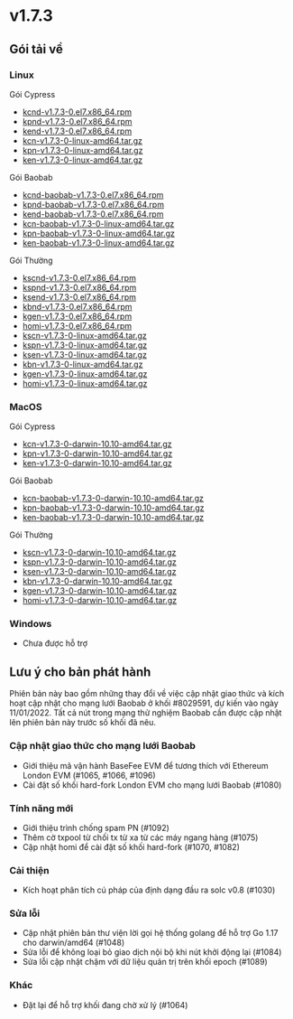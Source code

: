 # v1.7.3

## Gói tải về <a href="#package-downloads" id="package-downloads"></a>

### Linux <a href="#linux" id="linux"></a>

Gói Cypress

* [kcnd-v1.7.3-0.el7.x86\_64.rpm](https://packages.klaytn.net/klaytn/v1.7.3/kcnd-v1.7.3-0.el7.x86\_64.rpm)
* [kpnd-v1.7.3-0.el7.x86\_64.rpm](https://packages.klaytn.net/klaytn/v1.7.3/kpnd-v1.7.3-0.el7.x86\_64.rpm)
* [kend-v1.7.3-0.el7.x86\_64.rpm](https://packages.klaytn.net/klaytn/v1.7.3/kend-v1.7.3-0.el7.x86\_64.rpm)
* [kcn-v1.7.3-0-linux-amd64.tar.gz](https://packages.klaytn.net/klaytn/v1.7.3/kcn-v1.7.3-0-linux-amd64.tar.gz)
* [kpn-v1.7.3-0-linux-amd64.tar.gz](https://packages.klaytn.net/klaytn/v1.7.3/kpn-v1.7.3-0-linux-amd64.tar.gz)
* [ken-v1.7.3-0-linux-amd64.tar.gz](https://packages.klaytn.net/klaytn/v1.7.3/ken-v1.7.3-0-linux-amd64.tar.gz)

Gói Baobab

* [kcnd-baobab-v1.7.3-0.el7.x86\_64.rpm](https://packages.klaytn.net/klaytn/v1.7.3/kcnd-baobab-v1.7.3-0.el7.x86\_64.rpm)
* [kpnd-baobab-v1.7.3-0.el7.x86\_64.rpm](https://packages.klaytn.net/klaytn/v1.7.3/kpnd-baobab-v1.7.3-0.el7.x86\_64.rpm)
* [kend-baobab-v1.7.3-0.el7.x86\_64.rpm](https://packages.klaytn.net/klaytn/v1.7.3/kend-baobab-v1.7.3-0.el7.x86\_64.rpm)
* [kcn-baobab-v1.7.3-0-linux-amd64.tar.gz](https://packages.klaytn.net/klaytn/v1.7.3/kcn-baobab-v1.7.3-0-linux-amd64.tar.gz)
* [kpn-baobab-v1.7.3-0-linux-amd64.tar.gz](https://packages.klaytn.net/klaytn/v1.7.3/kpn-baobab-v1.7.3-0-linux-amd64.tar.gz)
* [ken-baobab-v1.7.3-0-linux-amd64.tar.gz](https://packages.klaytn.net/klaytn/v1.7.3/ken-baobab-v1.7.3-0-linux-amd64.tar.gz)

Gói Thường

* [kscnd-v1.7.3-0.el7.x86\_64.rpm](https://packages.klaytn.net/klaytn/v1.7.3/kscnd-v1.7.3-0.el7.x86\_64.rpm)
* [kspnd-v1.7.3-0.el7.x86\_64.rpm](https://packages.klaytn.net/klaytn/v1.7.3/kspnd-v1.7.3-0.el7.x86\_64.rpm)
* [ksend-v1.7.3-0.el7.x86\_64.rpm](https://packages.klaytn.net/klaytn/v1.7.3/ksend-v1.7.3-0.el7.x86\_64.rpm)
* [kbnd-v1.7.3-0.el7.x86\_64.rpm](https://packages.klaytn.net/klaytn/v1.7.3/kbnd-v1.7.3-0.el7.x86\_64.rpm)
* [kgen-v1.7.3-0.el7.x86\_64.rpm](https://packages.klaytn.net/klaytn/v1.7.3/kgen-v1.7.3-0.el7.x86\_64.rpm)
* [homi-v1.7.3-0.el7.x86\_64.rpm](https://packages.klaytn.net/klaytn/v1.7.3/homi-v1.7.3-0.el7.x86\_64.rpm)
* [kscn-v1.7.3-0-linux-amd64.tar.gz](https://packages.klaytn.net/klaytn/v1.7.3/kscn-v1.7.3-0-linux-amd64.tar.gz)
* [kspn-v1.7.3-0-linux-amd64.tar.gz](https://packages.klaytn.net/klaytn/v1.7.3/kspn-v1.7.3-0-linux-amd64.tar.gz)
* [ksen-v1.7.3-0-linux-amd64.tar.gz](https://packages.klaytn.net/klaytn/v1.7.3/ksen-v1.7.3-0-linux-amd64.tar.gz)
* [kbn-v1.7.3-0-linux-amd64.tar.gz](https://packages.klaytn.net/klaytn/v1.7.3/kbn-v1.7.3-0-linux-amd64.tar.gz)
* [kgen-v1.7.3-0-linux-amd64.tar.gz](https://packages.klaytn.net/klaytn/v1.7.3/kgen-v1.7.3-0-linux-amd64.tar.gz)
* [homi-v1.7.3-0-linux-amd64.tar.gz](https://packages.klaytn.net/klaytn/v1.7.3/homi-v1.7.3-0-linux-amd64.tar.gz)

### MacOS <a href="#macos" id="macos"></a>

Gói Cypress

* [kcn-v1.7.3-0-darwin-10.10-amd64.tar.gz](https://packages.klaytn.net/klaytn/v1.7.3/kcn-v1.7.3-0-darwin-10.10-amd64.tar.gz)
* [kpn-v1.7.3-0-darwin-10.10-amd64.tar.gz](https://packages.klaytn.net/klaytn/v1.7.3/kpn-v1.7.3-0-darwin-10.10-amd64.tar.gz)
* [ken-v1.7.3-0-darwin-10.10-amd64.tar.gz](https://packages.klaytn.net/klaytn/v1.7.3/ken-v1.7.3-0-darwin-10.10-amd64.tar.gz)

Gói Baobab

* [kcn-baobab-v1.7.3-0-darwin-10.10-amd64.tar.gz](https://packages.klaytn.net/klaytn/v1.7.3/kcn-baobab-v1.7.3-0-darwin-10.10-amd64.tar.gz)
* [kpn-baobab-v1.7.3-0-darwin-10.10-amd64.tar.gz](https://packages.klaytn.net/klaytn/v1.7.3/kpn-baobab-v1.7.3-0-darwin-10.10-amd64.tar.gz)
* [ken-baobab-v1.7.3-0-darwin-10.10-amd64.tar.gz](https://packages.klaytn.net/klaytn/v1.7.3/ken-baobab-v1.7.3-0-darwin-10.10-amd64.tar.gz)

Gói Thường

* [kscn-v1.7.3-0-darwin-10.10-amd64.tar.gz](https://packages.klaytn.net/klaytn/v1.7.3/kscn-v1.7.3-0-darwin-10.10-amd64.tar.gz)
* [kspn-v1.7.3-0-darwin-10.10-amd64.tar.gz](https://packages.klaytn.net/klaytn/v1.7.3/kspn-v1.7.3-0-darwin-10.10-amd64.tar.gz)
* [ksen-v1.7.3-0-darwin-10.10-amd64.tar.gz](https://packages.klaytn.net/klaytn/v1.7.3/ksen-v1.7.3-0-darwin-10.10-amd64.tar.gz)
* [kbn-v1.7.3-0-darwin-10.10-amd64.tar.gz](https://packages.klaytn.net/klaytn/v1.7.3/kbn-v1.7.3-0-darwin-10.10-amd64.tar.gz)
* [kgen-v1.7.3-0-darwin-10.10-amd64.tar.gz](https://packages.klaytn.net/klaytn/v1.7.3/kgen-v1.7.3-0-darwin-10.10-amd64.tar.gz)
* [homi-v1.7.3-0-darwin-10.10-amd64.tar.gz](https://packages.klaytn.net/klaytn/v1.7.3/homi-v1.7.3-0-darwin-10.10-amd64.tar.gz)

### Windows <a href="#windows" id="windows"></a>

* Chưa được hỗ trợ

## Lưu ý cho bản phát hành <a href="#release-notes" id="release-notes"></a>

Phiên bản này bao gồm những thay đổi về việc cập nhật giao thức và kích hoạt cập nhật cho mạng lưới Baobab ở khối #8029591, dự kiến vào ngày 11/01/2022. Tất cả nút trong mạng thử nghiệm Baobab cần được cập nhật lên phiên bản này trước số khối đã nêu.

### Cập nhật giao thức cho mạng lưới Baobab

* Giới thiệu mã vận hành BaseFee EVM để tương thích với Ethereum London EVM (#1065, #1066, #1096)
* Cài đặt số khối hard-fork London EVM cho mạng lưới Baobab (#1080)

### Tính năng mới

* Giới thiệu trình chống spam PN (#1092)
* Thêm cờ txpool từ chối tx từ xa từ các máy ngang hàng (#1075)
* Cập nhật homi để cài đặt số khối hard-fork (#1070, #1082)

### Cải thiện

* Kích hoạt phân tích cú pháp của định dạng đầu ra solc v0.8 (#1030)

### Sửa lỗi

* Cập nhật phiên bản thư viện lời gọi hệ thống golang để hỗ trợ Go 1.17 cho darwin/amd64 (#1048)
* Sửa lỗi để không loại bỏ giao dịch nội bộ khi nút khởi động lại (#1084)
* Sửa lỗi cập nhật chậm với dữ liệu quản trị trên khối epoch (#1089)

### Khác

* Đặt lại để hỗ trợ khối đang chờ xử lý (#1064)
